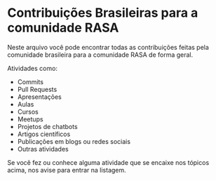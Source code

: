 # Contribuições Brasileiras para a comunidade RASA

Neste arquivo você pode encontrar todas as contribuições feitas pela comunidade brasileira para a comunidade RASA de forma geral.

Atividades como:

* Commits
* Pull Requests
* Apresentações
* Aulas
* Cursos
* Meetups
* Projetos de chatbots
* Artigos científicos
* Publicações em blogs ou redes sociais
* Outras atividades

Se você fez ou conhece alguma atividade que se encaixe nos tópicos acima, nos avise para entrar na listagem.
